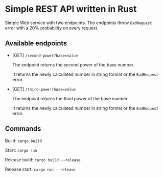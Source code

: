# Simple REST API written in Rust

Simple Web service with two endpoints. The endpoints throw `BadRequest` error with a 20% probability on every request.

## Available endpoints

- [GET] `/second-power?base=value`

  The endpoint returns the second power of the base number.

  It returns the newly calculated number in string format or the `BadRequest` error.

- [GET] `/third-power?base=value`

  The endpoint returns the third power of the base number.

  It returns the newly calculated number in string format or the `BadRequest` error.

## Commands

Build: `cargo build`

Start: `cargo run`

Release build: `cargo build --release`

Release start: `cargo run --release`
